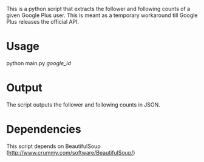 This is a python script that extracts the follower and following counts of a given Google Plus user. This is meant as a temporary workaround till Google Plus releases the official API.

# Usage
python main.py *google_id*

# Output
The script outputs the follower and following counts in JSON.

# Dependencies
This script depends on BeautifulSoup (http://www.crummy.com/software/BeautifulSoup/)